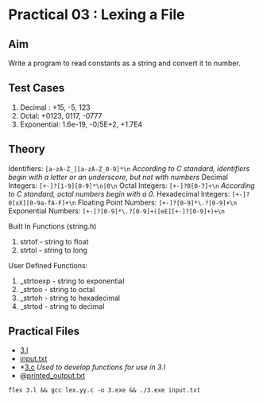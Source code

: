 # Practical 03 : Lexing a File

## Aim

Write a program to read constants as a string and convert it to number.

## Test Cases

1. Decimal : +15, -5, 123
2. Octal: +0123, 0117, -0777
3. Exponential: 1.6e-19, -0/5E+2, +1.7E4

## Theory

Identifiers: `[a-zA-Z_][a-zA-Z_0-9]*\n` _According to C standard, identifiers begin with a letter or an underscore, but not with numbers_
Decimal Integers: `[+-]?[1-9][0-9]*\n|0\n`
Octal Integers: `[+-]?0[0-7]+\n` _According to C standard, octal numbers begin with a 0._
Hexadecimal Integers: `[+-]?0[xX][0-9a-fA-F]+\n`
Floating Point Numbers: `[+-]?[0-9]*\.?[0-9]+\n`
Exponential Numbers: `[+-]?[0-9]*\.?[0-9]+([eE][+-]?[0-9]+)+\n`

Built In Functions (string.h)

1. strtof - string to float
2. strtol - string to long

User Defined Functions:

1. _strtoexp - string to exponential
2. _strtoo - string to octal
3. _strtoh - string to hexadecimal
4. _strtod - string to decimal

## Practical Files

- [3.l](./3.l)
- [input.txt](./input.txt)
- *[3.c](./3.c) _Used to develop functions for use in 3.l_
- @[printed_output.txt](./printed_output.pdf)

`flex 3.l && gcc lex.yy.c -o 3.exe && ./3.exe input.txt`
